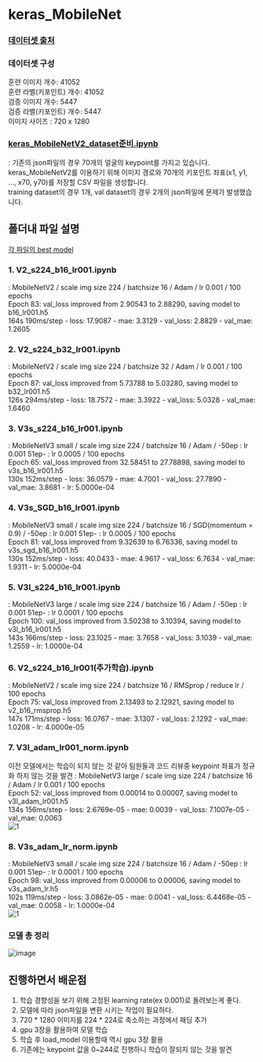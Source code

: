 # keras_MobileNet

### [데이터셋 출처](https://www.aihub.or.kr/aihubdata/data/view.do?currMenu=&topMenu=&aihubDataSe=data&dataSetSn=173)

### 데이터셋 구성
훈련 이미지 개수: 41052  
훈련 라벨(키포인트) 개수: 41052  
검증 이미지 개수: 5447  
검증 라벨(키포인트) 개수: 5447  
이미지 사이즈 : 720 x 1280

### [keras_MobileNetV2_dataset준비.ipynb](https://github.com/gjaischool/keras_MobileNetV2/blob/main/keras_MobileNetV2_dataset%EC%A4%80%EB%B9%84.ipynb)
: 기존의 json파일의 경우 70개의 얼굴의 keypoint를 가지고 있습니다. keras_MobileNetV2를 이용하기 위해 이미지 경로와 70개의 키포인트 좌표(x1, y1, ..., x70, y70)를 저장할 CSV 파일을 생성합니다.  
training dataset의 경우 1개, val dataset의 경우 2개의 json파일에 문제가 발생했습니다.

## 폴더내 파일 설명
[각 파일의 best model](https://drive.google.com/drive/folders/1K-WdH8WnHdSLzUm-ucGt8p5QEYICQ-pm)
### 1. V2_s224_b16_lr001.ipynb  
: MobileNetV2 / scale img size 224 / batchsize 16 / Adam / lr 0.001 / 100 epochs  
Epoch 83: val_loss improved from 2.90543 to 2.88290, saving model to b16_lr001.h5  
164s 190ms/step - loss: 17.9087 - mae: 3.3129 - val_loss: 2.8829 - val_mae: 1.2605

### 2. V2_s224_b32_lr001.ipynb  
: MobileNetV2 / scale img size 224 / batchsize 32 / Adam / lr 0.001 / 100 epochs  
Epoch 87: val_loss improved from 5.73788 to 5.03280, saving model to b32_lr001.h5  
126s 294ms/step - loss: 18.7572 - mae: 3.3922 - val_loss: 5.0328 - val_mae: 1.6460

### 3. V3s_s224_b16_lr001.ipynb  
: MobileNetV3 small / scale img size 224 / batchsize 16 / Adam / -50ep : lr 0.001 51ep- : lr 0.0005 / 100 epochs  
Epoch 65: val_loss improved from 32.58451 to 27.78898, saving model to v3s_b16_lr001.h5   
130s 152ms/step - loss: 36.0579 - mae: 4.7001 - val_loss: 27.7890 - val_mae: 3.8681 - lr: 5.0000e-04

### 4. V3s_SGD_b16_lr001.ipynb  
: MobileNetV3 small / scale img size 224 / batchsize 16 / SGD(momentum = 0.9) / -50ep : lr 0.001 51ep- : lr 0.0005 / 100 epochs   
Epoch 81: val_loss improved from 9.32639 to 6.76336, saving model to v3s_sgd_b16_lr001.h5  
130s 152ms/step - loss: 40.0433 - mae: 4.9617 - val_loss: 6.7634 - val_mae: 1.9311 - lr: 5.0000e-04

### 5. V3l_s224_b16_lr001.ipynb  
: MobileNetV3 large / scale img size 224 / batchsize 16 / Adam / -50ep : lr 0.001 51ep- : lr 0.0001 / 100 epochs   
Epoch 100: val_loss improved from 3.50238 to 3.10394, saving model to v3l_b16_lr001.h5  
143s 166ms/step - loss: 23.1025 - mae: 3.7658 - val_loss: 3.1039 - val_mae: 1.2559 - lr: 1.0000e-04

### 6. V2_s224_b16_lr001(추가학습).ipynb  
: MobileNetV2 / scale img size 224 / batchsize 16 / RMSprop / reduce lr / 100 epochs  
Epoch 75: val_loss improved from 2.13493 to 2.12921, saving model to v2_b16_rmsprop.h5   
147s 171ms/step - loss: 16.0767 - mae: 3.1307 - val_loss: 2.1292 - val_mae: 1.0208 - lr: 4.0000e-05

### 7. V3l_adam_lr001_norm.ipynb  
이전 모델에서는 학습이 되지 않는 것 같아 팀원들과 코드 리뷰중 keypoint 좌표가 정규화 하지 않는 것을 발견
: MobileNetV3 large / scale img size 224 / batchsize 16 / Adam / lr 0.001 / 100 epochs  
Epoch 52: val_loss improved from 0.00014 to 0.00007, saving model to v3l_adam_lr001.h5   
134s 156ms/step - loss: 2.6769e-05 - mae: 0.0039 - val_loss: 7.1007e-05 - val_mae: 0.0063  
![1](https://github.com/user-attachments/assets/361171a3-51f9-41ea-b1e8-83caef7ea532)

### 8. V3s_adam_lr_norm.ipynb  
: MobileNetV3 small / scale img size 224 / batchsize 16 / Adam / -50ep : lr 0.001 51ep- : lr 0.0001 / 100 epochs  
Epoch 98: val_loss improved from 0.00006 to 0.00006, saving model to v3s_adam_lr.h5   
102s 119ms/step - loss: 3.0862e-05 - mae: 0.0041 - val_loss: 6.4468e-05 - val_mae: 0.0058 - lr: 1.0000e-04  
![1](https://github.com/user-attachments/assets/14d22431-1608-40f2-acb6-9e22f8d75c31)

### 모델 총 정리  
![image](https://github.com/user-attachments/assets/6e2f3bfc-bb4d-4edf-939c-8a4a2799c59d)







## 진행하면서 배운점
1. 학습 경향성을 보기 위해 고정된 learning rate(ex 0.001)로 돌려보는게 좋다.
2. 모델에 따라 json파일을 변환 시키는 작업이 필요하다.
3. 720 * 1280 이미지를 224 * 224로 축소하는 과정에서 패딩 추가
4. gpu 3장을 활용하여 모델 학습
5. 학습 후 load_model 이용할때 역시 gpu 3장 활용
6. 기존에는 keypoint 값을 0~244로 진행하니 학습이 잘되지 않는 것을 발견
